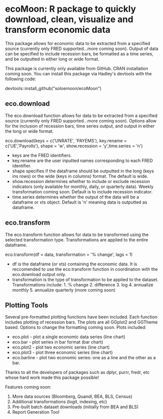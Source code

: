 # ecoMoon: R package to quickly download, clean, visualize and transform economic data
This package allows for economic data to be extracted from a specified source (currently only FRED supported...more coming soon). Output of data can be specified to include recession bars, be formatted as a time series, and be outputted in either long or wide format.

This package is currently only available from GitHub. CRAN installation coming soon. You can install this package via Hadley's devtools with the following code:

devtools::install_github("soloemoon/ecoMoon")

## eco.download

The eco.download function allows for data to be extracted from a specified source (currently only FRED supported...more coming soon). Options allow for the inclusion of recession bars, time series output, and output in either the long or wide format.

eco.download(keys = c('UNRATE', 'PAYEMS'), key.rename = c('UE','Payrolls'), shape = 'w', show.recession = 'y',time.series = 'n') 
  * keys are the FRED identifiers. 
  * key.rename are the user inputted names corresponding to each FRED identifier. 
  * shape specifies if the dataframe should be outputted in the long (keys ins rows) or the wide (keys in columns) format. The default        is wide.
  * show.recession determines whether to include or exclude recession indicators (only available for monthly, daily, or quarterly data).      Weekly transformation coming soon. Default is to include recession indicator.
  * time.series determines whether the output of the data will be a dataframe or xts object. Default is 'n' meaning data is outputted as      dataframe.

## eco.transform

The eco.transform function allows for data to be transformed using the selected transformation type. Transformations are applied to the entire dataframe.

eco.transform(df = data, transformation = '% change', lags = 1)
  * df is the dataframe (or xts) containing the economic data. It is reccomended to use the eco.transform function in coordination with      the eco.download output only.
  * transformation is the type of transformation to be applied to the dataset.
      Transformations include:
        1. % change
        2. difference
        3. log
        4. annualize monthly
        5. annualize quarterly
      (more coming soon)

## Plotting Tools

Several pre-formatted plotting functions have been included. Each function includes plotting of recession bars. The plots are all GGplot2 and GGTheme based. Options to change the formatting coming soon. Plots included:
   * eco.plot - plot a single economic data series (line chart)
   * eco.bar - plot series in bar format (bar chart)
   * eco.plot2 - plot two economic series (line chart)
   * eco.plot3 - plot three economic series (line chart)
   * eco.barline - plot two economic series: one as  a line and the other as a bar.
   
Thanks to all the developers of packages such as dplyr, purrr, fredr, etc whose hard work made this package possible!

Features coming soon: 
1. More data sources (Bloomberg, Quandl, BEA, BLS, Census)
2. Additional transformations (logit, indexing, etc)
3. Pre-built batch dataset downloads (initially from BEA and BLS)
4. Report Generation Tool


